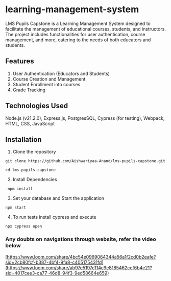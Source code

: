 # learning-management-system
LMS Pupils Capstone is a Learning Management System designed to facilitate the management of educational courses, students, and instructors. The project includes functionalities for user authentication, course management, and more, catering to the needs of both educators and students.

## Features
  1. User Authentication (Educators and Students)
  2. Course Creation and Management
  3. Student Enrollment into courses
  4. Grade Tracking

## Technologies Used
  Node.js (v21.2.0), 
  Express.js, 
  PostgresSQL, 
  Cypress (for testing), 
  Webpack, 
  HTML, CSS, JavaScript

## Installation
1. Clone the repository
   
```git clone https://github.com/Aishwariyaa-Anand/lms-pupils-capstone.git```
   
```cd lms-pupils-capstone ```

2. Install Dependencies

``` npm install```
  
3. Set your database and Start the application
  
``` npm start ```
  
4. To run tests install cypress and execute

``` npx cypress open ```
  

### Any doubts on navigations through website, refer the video below
[https://www.loom.com/share/4bc54e0969064344a56a1f2cd0b2eafe?sid=2cb80fcf-b387-4bf4-9fa8-c405175431fd](https://www.loom.com/share/ab97e5197c114c9e8185462cef6b4e21?sid=4017cee3-ca77-46d8-94f3-9ed58664e659)
